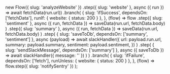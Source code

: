new Flow<string>({ slug: 'analyzeWebsite' })
  .step({ slug: 'website' }, async ({ run }) => await fetchData(run.url))
  .branch(
    {
      slug: 'ifSuccess',
      dependsOn: ['fetchData'],
      runIf: { website: { status: 200 } },
    },
    (flow) =>
      flow
        .step({ slug: 'sentiment' }, async ({ run, fetchData }) =>
          saveData(run.url, fetchData.body)
        )
        .step({ slug: 'summary' }, async ({ run, fetchData }) =>
          saveData(run.url, fetchData.body)
        )
        .step(
          { slug: 'saveToDb', dependsOn: ['summary', 'sentiment'] },
          async (payload) =>
            await slackHandler({
              url: payload.run.url,
              summary: payload.summary,
              sentiment: payload.sentiment,
            })
        )
        .step(
          { slug: 'sendSlackMessage', dependsOn: ['summary'] },
          async ({ saveToDb }) => await slackHandler({ message: '' })
        )
  )
  .branch(
    {
      slug: 'ifFailure',
      dependsOn: ['fetch'],
      runUnless: { website: { status: 200 } },
    },
    (flow) => flow.step({ slug: 'notifySentry' })
  );
